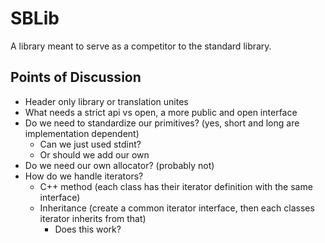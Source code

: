 # SBLib
A library meant to serve as a competitor to the standard library.

## Points of Discussion

- Header only library or translation unites
- What needs a strict api vs open, a more public and open interface
- Do we need to standardize our primitives? (yes, short and long are implementation dependent)
    - Can we just used stdint?
    - Or should we add our own
- Do we need our own allocator? (probably not)
- How do we handle iterators?
   - C++ method (each class has their iterator definition with the same interface)
   - Inheritance (create a common iterator interface, then each classes iterator inherits from that)
       - Does this work?
